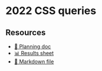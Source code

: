 # 2022 CSS queries

<!--
  This directory contains all of the 2022 CSS chapter queries.

  Each query should have a corresponding `metric_name.sql` file.
  Note that readers are linked to this directory, so try to make the SQL file names descriptive for easy browsing.

  Analysts: if helpful, you can use this README to give additional info about the queries.
-->

## Resources

- [📄 Planning doc][~google-doc]
- [📊 Results sheet][~google-sheets]
- [📝 Markdown file][~chapter-markdown]

[~google-doc]: https://docs.google.com/document/d/1aKTQht_HeLdskNOeELI_e3rhTev5ldyiSl72Qbm18O0/edit?usp=sharing
[~google-sheets]: https://docs.google.com/spreadsheets/d/1OU8ahxC5oYU8VRryQs9BzHToaXcOntVlh6KUHjm15G4/edit?usp=sharing
[~chapter-markdown]: https://github.com/HTTPArchive/almanac.httparchive.org/tree/main/src/content/en/2022/css.md
